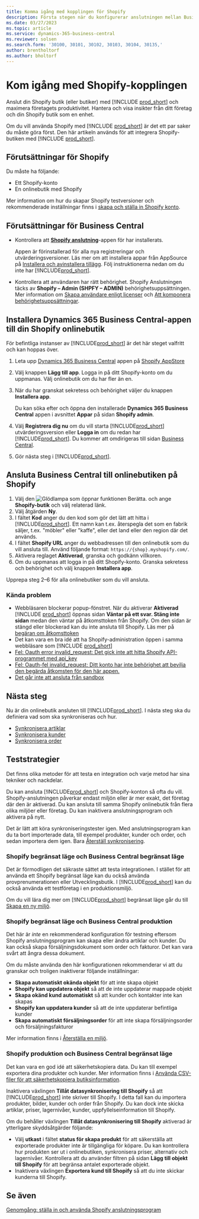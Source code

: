 ```yaml
---
title: Komma igång med kopplingen för Shopify
description: Första stegen när du konfigurerar anslutningen mellan Business Central och Shopify
ms.date: 03/27/2023
ms.topic: article
ms.service: dynamics-365-business-central
ms.reviewer: solsen
ms.search.form: '30100, 30101, 30102, 30103, 30104, 30135,'
author: brentholtorf
ms.author: bholtorf
---
```


# <a name="get-started-with-the-shopify-connector"></a>Kom igång med Shopify-kopplingen

Anslut din Shopify butik (eller butiker) med [!INCLUDE [prod_short](../includes/prod_short.md)] och maximera företagets produktivitet. Hantera och visa insikter från ditt företag och din Shopify butik som en enhet.

Om du vill använda Shopify med [!INCLUDE [prod_short](../includes/prod_short.md)] är det ett par saker du måste göra först. Den här artikeln används för att integrera Shopify-butiken med [!INCLUDE [prod_short](../includes/prod_short.md)].

## <a name="prerequisites-for-shopify"></a>Förutsättningar för Shopify

Du måste ha följande:

- Ett Shopify-konto
- En onlinebutik med Shopify

Mer information om hur du skapar Shopify testversioner och rekommenderade inställningar finns i [ skapa och ställa in Shopify konto](shopify-account.md).

## <a name="prerequisites-for-business-central"></a>Förutsättningar för Business Central

- Kontrollera att **[Shopify anslutning](https://go.microsoft.com/fwlink/?linkid=2196238)**-appen för har installerats.

  Appen är förinstallerad för alla nya registreringar och utvärderingsversioner. Läs mer om att installera appar från AppSource på [Installera och avinstallera tillägg](../ui-extensions-install-uninstall.md#install). Följ instruktionerna nedan om du inte har [!INCLUDE[prod_short](../includes/prod_short.md)].

- Kontrollera att användaren har rätt behörighet. Shopify Anslutningen täcks av **Shopify – Admin (SHPFY – ADMIN)** behörighetsuppsättningen. Mer information om [Skapa användare enligt licenser](../ui-how-users-permissions.md) och [Att komponera behörighetsuppsättningar](../ui-define-granular-permissions.md).

## <a name="install-the-dynamics-365-business-central-app-to-your-shopify-online-store"></a>Installera Dynamics 365 Business Central-appen till din Shopify onlinebutik

För befintliga instanser av [!INCLUDE[prod_short](../includes/prod_short.md)] är det här steget valfritt och kan hoppas över.

1. Leta upp [Dynamics 365 Business Central](https://apps.shopify.com/dynamics-365-business-central) appen på [Shopify AppStore](https://apps.shopify.com/)
2. Välj knappen **Lägg till app**. Logga in på ditt Shopify-konto om du uppmanas. Välj onlinebutik om du har fler än en.
3. När du har granskat sekretess och behörighet väljer du knappen **Installera app**.

   Du kan söka efter och öppna den installerade **Dynamics 365 Business Central** appen i avsnittet **Appar** på sidan **Shopify admin**.
4. Välj **Registrera dig nu** om du vill starta [!INCLUDE[prod_short](../includes/prod_short.md)] utvärderingsversion eller **Logga in** om du redan har [!INCLUDE[prod_short](../includes/prod_short.md)]. Du kommer att omdirigeras till sidan [Business Central](https://businesscentral.dynamics.com).
5. Gör nästa steg i [!INCLUDE[prod_short](../includes/prod_short.md)].

## <a name="connect-business-central-to-the-shopify-online-store"></a>Ansluta Business Central till onlinebutiken på Shopify

1. Välj den ![Glödlampa som öppnar funktionen Berätta.](../media/ui-search/search_small.png "Berätta vad du vill göra") och ange **Shopify-butik** och välj relaterad länk.
2. Välj åtgärden **Ny**.  
3. I fältet **Kod** anger du den kod som gör det lätt att hitta i [!INCLUDE[prod_short](../includes/prod_short.md)]. Ett namn kan t.ex. återspegla det som en fabrik säljer, t.ex. "möbler" eller "kaffe", eller det land eller den region där det används.
4. I fältet **Shopify URL** anger du webbadressen till den onlinebutik som du vill ansluta till. Använd följande format: `https://{shop}.myshopify.com/`.
5. Aktivera reglaget **Aktiverad**, granska och godkänn villkoren.
6. Om du uppmanas att logga in på ditt Shopify-konto. Granska sekretess och behörighet och välj knappen **Installera app**.

Upprepa steg 2–6 för alla onlinebutiker som du vill ansluta.

### <a name="known-issues"></a>Kända problem

- Webbläsaren blockerar popup-fönstret. När du aktiverar **Aktiverad** [!INCLUDE [prod_short](../includes/prod_short.md)] öppnas sidan **Väntar på ett svar. Stäng inte sidan** medan den väntar på åtkomsttoken från Shopify. Om den sidan är stängd eller blockerad kan du inte ansluta till Shopify. Läs mer på [begäran om åtkomsttoken](troubleshoot.md#request-the-access-token)
- Det kan vara en bra idé att ha Shopify-administration öppen i samma webbläsare som [!INCLUDE [prod_short](../includes/prod_short.md)]
- [Fel: Oauth error invalid_request: Det gick inte att hitta Shopify API-programmet med api_key](troubleshoot.md#error-oauth-error-invalid_request-could-not-find-shopify-api-application-with-api_key)
- [Fel: Oauth-fel invalid_request: Ditt konto har inte behörighet att bevilja den begärda åtkomsten för den här appen.](troubleshoot.md#error-oauth-error-invalid_request-your-account-does-not-have-permission-to-grant-the-requested-access-for-this-app)
- [Det går inte att ansluta från sandbox](troubleshoot.md#verify-and-enable-permissions-to-make-http-requests-in-a-non-production-environment)

## <a name="next-steps"></a>Nästa steg

Nu är din onlinebutik ansluten till [!INCLUDE[prod_short](../includes/prod_short.md)]. I nästa steg ska du definiera vad som ska synkroniseras och hur.

- [Synkronisera artiklar](synchronize-items.md)
- [Synkronisera kunder](synchronize-customers.md)
- [Synkronisera order](synchronize-orders.md)

## <a name="testing-strategies"></a>Teststrategier

Det finns olika metoder för att testa en integration och varje metod har sina tekniker och nackdelar.

Du kan ansluta [!INCLUDE[prod_short](../includes/prod_short.md)] och Shopify-konton så ofta du vill.  Shopify-anslutningen påverkar endast miljön eller är mer exakt, det företag där den är aktiverad. Du kan ansluta till samma  Shopify  onlinebutik från flera olika miljöer eller företag. Du kan inaktivera anslutningsprogram och aktivera på nytt.

Det är lätt att köra synkroniseringstester igen. Med anslutningsprogram kan du ta bort importerade data, till exempel produkter, kunder och order, och sedan importera dem igen. Bara [Återställ synkronisering](troubleshoot.md#reset-sync).

### <a name="shopify-sandbox-and-business-central-sandbox"></a>Shopify begränsat läge och Business Central begränsat läge

Det är förmodligen det säkraste sättet att testa integrationen. I stället för att använda ett  Shopify  begränsat läge kan du också använda provprenumerationen eller Utvecklingsbutik. I [!INCLUDE[prod_short](../includes/prod_short.md)] kan du också använda ett testföretag i en produktionsmiljö.

Om du vill lära dig mer om [!INCLUDE[prod_short](../includes/prod_short.md)] begränsat läge går du till [Skapa en ny miljö](/dynamics365/business-central/dev-itpro/administration/tenant-admin-center-environments#create-a-new-environment).

### <a name="shopify-sandbox-and-business-central-production"></a>Shopify begränsat läge och Business Central produktion

Det här är *inte* en rekommenderad konfiguration för testning eftersom Shopify anslutningsprogram kan skapa eller ändra artiklar och kunder. Du kan också skapa försäljningsdokument som order och fakturor. Det kan vara svårt att ångra dessa dokument.
 
Om du måste använda den här konfigurationen rekommenderar vi att du granskar och troligen inaktiverar följande inställningar:

* **Skapa automatiskt okända objekt** för att inte skapa objekt
* **Shopify kan uppdatera objekt** så att de inte uppdaterar mappade objekt
* **Skapa okänd kund automatiskt** så att kunder och kontakter inte kan skapas
* **Shopify kan uppdatera kunder** så att de inte uppdaterar befintliga kunder
* **Skapa automatiskt försäljningsorder** för att inte skapa försäljningsorder och försäljningsfakturor

Mer information finns i [Återställa en miljö](/dynamics365/business-central/dev-itpro/administration/tenant-admin-center-backup-restore).

### <a name="shopify-production-and-business-central-sandbox"></a>Shopify produktion och Business Central begränsat läge

Det kan vara en god idé att säkerhetskopiera data. Du kan till exempel exportera dina produkter och kunder. Mer information finns i [Använda CSV-filer för att säkerhetskopiera butiksinformation](https://help.shopify.com/en/manual/shopify-admin/duplicate-store#using-csv-files-to-back-up-store-information).

Inaktivera växlingen **Tillåt datasynkronisering till Shopify** så att [!INCLUDE[prod_short](../includes/prod_short.md)] inte skriver till Shopify. I detta fall kan du importera produkter, bilder, kunder och order från Shopify. Du kan dock inte skicka artiklar, priser, lagernivåer, kunder, uppfyllelseinformation till Shopify.

Om du behåller växlingen **Tillåt datasynkronisering till Shopify** aktiverad är ytterligare skyddsåtgärder följande:

*   Välj **utkast** i fältet **status för skapa produkt** för att säkerställa att exporterade produkter inte är tillgängliga för köpare. Du kan kontrollera hur produkten ser ut i onlinebutiken, synkronisera priser, alternativ och lagernivåer. Kontrollera att du använder filtren på sidan **Lägg till objekt till Shopify** för att begränsa antalet exporterade objekt.
* Inaktivera växlingen **Exportera kund till Shopify** så att du inte skickar kunderna till Shopify.

## <a name="see-also"></a>Se även

[Genomgång: ställa in och använda Shopify anslutningsprogram](walkthrough-setting-up-and-using-shopify.md)  

